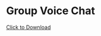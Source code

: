 # Group Voice Chat
<a href="https://github.com/SilvanKohler/Group-Voice-Chat/archive/master.zip" download>Click to Download</a>
